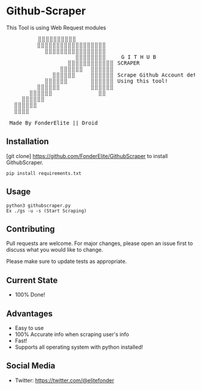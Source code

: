 # Github-Scraper
This Tool is using Web Request modules

<pre>
          ⣿⣿⣿⣿⣿⣿⣿⣿⣿⣿⠀⠀⠀⠀⠀⠀⠀⠀⠀⠀
⠀⠀⠀⠀⠀⠀⠀⠀⣿⣿⣿⣿⣿⣿⣿⣿⣿⣿⣿⣿⣿⣿⣿⣿⣿⣿⠀⠀⠀⠀
⠀⠀⠀⠀⠀⠀⠀⠀⠀⠀⣿⣿⣿⣿⣿⣿⣿⣿⣿⣿⣿⣿⣿⣿⣿⣿⠀⠀⠀⠀
⠀⠀⠀⠀⠀⠀⠀⠀⠀⠀⠀⠀⠀⠀⠀⠀⠀⠀⣿⣿⣿⣿⣿⣿⣿⣿⠀⠀⠀⠀G I T H U B
⠀⠀⠀⠀⠀⠀⠀⠀⠀⠀⠀⠀⠀⠀⠀⠀⣿⣿⣿⣿⣿⣿⣿⣿⣿⣿⣿⣿⠀SCRAPER
⠀⠀⠀⠀⠀⠀⠀⠀⠀⠀⠀⠀⠀⠀⣿⣿⣿⣿⣿⣿⠀⠀⣿⣿⣿⣿⣿⣿⠀⠀
⠀⠀⠀⠀⠀⠀⠀⠀⠀⠀⠀⠀⣿⣿⣿⣿⣿⣿⠀⠀⠀⠀⣿⣿⣿⣿⣿⣿⠀Scrape Github Account details
⠀⠀⠀⠀⠀⠀⠀⠀⠀⠀⣿⣿⣿⣿⣿⣿⠀⠀⠀⠀⠀⠀⣿⣿⣿⣿⣿⣿⠀Using this tool!
⠀⠀⠀⠀⠀⠀⠀⠀⣿⣿⣿⣿⣿⣿⠀⠀⠀⠀⠀⠀⠀⠀⣿⣿⣿⣿⣿⣿⠀⠀
⠀⠀⠀⠀⠀⠀⣿⣿⣿⣿⣿⣿⠀⠀⠀⠀⠀⠀⠀⠀⠀⠀⠀⠀⣿⣿⠀⠀⠀⠀
⠀⠀⠀⠀⣿⣿⣿⣿⣿⣿⠀⠀⠀⠀⠀⠀⠀⠀⠀⠀⠀⠀⠀⠀⠀⠀⠀⠀⠀⠀
⠀⠀⣿⣿⣿⣿⣿⣿⠀⠀⠀⠀⠀⠀⠀⠀⠀⠀⠀⠀⠀⠀⠀⠀⠀⠀⠀⠀⠀⠀
⠀⠀⣿⣿⣿⣿⠀⠀⠀
                  
 Made By FonderElite || Droid                                                              
</pre>

## Installation

[git clone] https://github.com/FonderElite/GithubScraper to install GithubScraper.

```shell
pip install requirements.txt
```

## Usage

```shell
python3 githubscraper.py
Ex ./gs -u -s (Start Scraping)
```

## Contributing
Pull requests are welcome. For major changes, please open an issue first to discuss what you would like to change.

Please make sure to update tests as appropriate.

## Current State
* 100% Done!

## Advantages
* Easy to use
* 100% Accurate info when scraping user's info
* Fast!
* Supports all operating system with python installed!

## 
## Social Media
* Twitter: https://twitter.com/@elitefonder
